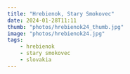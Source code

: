 ```yaml
---
title: "Hrebienok, Stary Smokovec"
date: 2024-01-28T11:11
thumb: "photos/hrebienok24_thumb.jpg"
image: "photos/hrebienok24.jpg"
tags:
    - hrebienok
    - stary smokovec
    - slovakia
---
```


